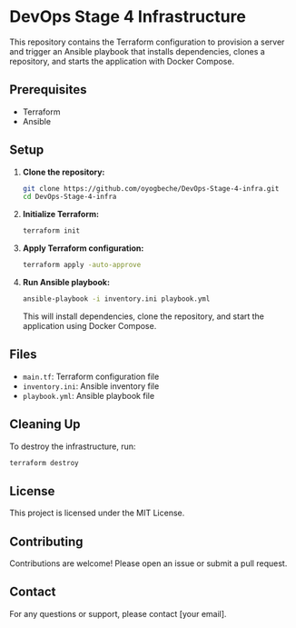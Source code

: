 # DevOps Stage 4 Infrastructure

This repository contains the Terraform configuration to provision a server and trigger an Ansible playbook that installs dependencies, clones a repository, and starts the application with Docker Compose.

## Prerequisites

- Terraform
- Ansible

## Setup

1. **Clone the repository:**

    ```sh
    git clone https://github.com/oyogbeche/DevOps-Stage-4-infra.git
    cd DevOps-Stage-4-infra
    ```

3. **Initialize Terraform:**

    ```sh
    terraform init
    ```

4. **Apply Terraform configuration:**

    ```sh
    terraform apply -auto-approve
    ```

5. **Run Ansible playbook:**

    ```sh
    ansible-playbook -i inventory.ini playbook.yml
    ```

    This will install dependencies, clone the repository, and start the application using Docker Compose.

## Files

- `main.tf`: Terraform configuration file
- `inventory.ini`: Ansible inventory file
- `playbook.yml`: Ansible playbook file

## Cleaning Up

To destroy the infrastructure, run:

```sh
terraform destroy
```

## License

This project is licensed under the MIT License.

## Contributing

Contributions are welcome! Please open an issue or submit a pull request.

## Contact

For any questions or support, please contact [your email].

